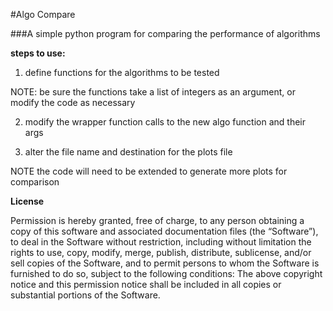 #Algo Compare

###A simple python program for comparing the performance of algorithms


__steps to use:__

1. define functions for the algorithms to be tested

NOTE: be sure the functions take a list of integers as an argument,
or modify the code as necessary

2. modify the wrapper function calls to the new algo function and their args

3. alter the file name and destination for the plots file

NOTE the code will need to be extended to generate more plots for comparison


__License__

Permission is hereby granted, free of charge, to any person obtaining a copy of this software and associated documentation files (the “Software”), to deal in the Software without restriction, including without limitation the rights to use, copy, modify, merge, publish, distribute, sublicense, and/or sell copies of the Software, and to permit persons to whom the Software is furnished to do so, subject to the following conditions:
The above copyright notice and this permission notice shall be included in all copies or substantial portions of the Software.
